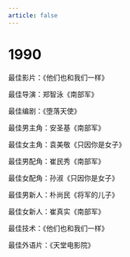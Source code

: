 ```yaml
---
article: false
---
```


# 1990

最佳影片：《他们也和我们一样》

最佳导演：郑智泳《南部军》

最佳编剧：《堕落天使》

最佳男主角：安圣基《南部军》

最佳女主角：袁美敬《只因你是女子》

最佳男配角：崔民秀《南部军》

最佳女配角：孙淑《只因你是女子》

最佳男新人：朴尚民《将军的儿子》

最佳女新人：崔真实《南部军》

最佳技术：《他们也和我们一样》

最佳外语片：《天堂电影院》
